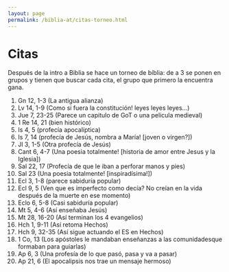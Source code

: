 ```yaml
---
layout: page
permalink: /biblia-at/citas-torneo.html
---
```


# Citas
Después de la intro a Biblia se hace un torneo de bíblia: de a 3 se ponen en grupos y tienen que buscar cada cita, el grupo que primero la encuentra gana.

1. Gn 12, 1-3 (La antigua alianza)
2. Lv 14, 1-9 (Como si fuera la constitución! leyes leyes leyes...)
3. Jue 7, 23-25 (Parece un capitulo de GoT o una pelicula medieval)
4. 1 Re 14, 21 (bien histórico)
5. Is 4, 5 (profecía apocalíptica)
6. Is 7, 14 (profecía de Jesús, nombra a María! [joven o virgen?])
7. Jl 3, 1-5 (Otra profecía de Jesús)
8. Cant 6, 4-7 (Una poesia totalmente! [historia de amor entre Jesus y la Iglesia])
9. Sal 22, 17 (Profecía de que le iban a perforar manos y pies)
10. Sal 23 (Una poesia totalmente! [inspiradísima!])
11. Ecl 3, 1-8 (parece sabiduría popular)
12. Ecl 9, 5 (Ven que es imperfecto como decía? No creían en la vida después de la muerte en ese momento)
13. Eclo 6, 5-8 (Casi sabiduría popular)
14. Mt 5, 4-6 (Así enseñaba Jesús)
15. Mt 28, 16-20 (Así terminan los 4 evangelios)
16. Hch 1, 9-11 (Así retoma Hechos)
17. Hch 9, 32-35 (Así sigue actuando el ES en Hechos)
18. 1 Co, 13 (Los apóstoles le mandaban enseñanzas a las comunidadesque formaban para guiarlas)
19. Ap 6, 3 (Una profesía de lo que pasó, pasa y va a pasar)
20. Ap 21, 6 (El apocalipsis nos trae un mensaje hermoso)